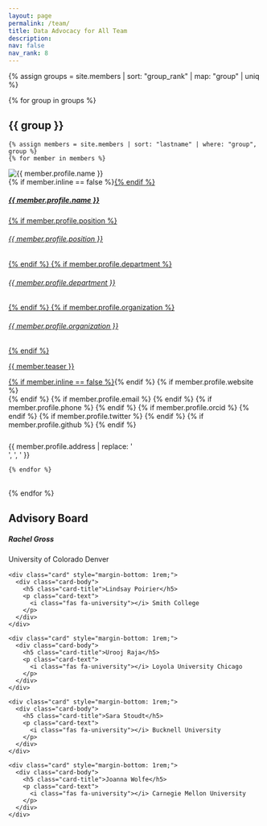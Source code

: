 ```yaml
---
layout: page
permalink: /team/
title: Data Advocacy for All Team
description: 
nav: false
nav_rank: 8
---
```


{% assign groups = site.members | sort: "group_rank" | map: "group" | uniq %}

{% for group in groups %}

## {{ group }}

    {% assign members = site.members | sort: "lastname" | where: "group", group %}
    {% for member in members %}

<p>
    <div class="card {% if member.inline == false %}hoverable{% endif %}">
        <div class="row no-gutters">
            <div class="col-sm-4 col-md-3">
                <img src="{{ '/assets/img/' | append: member.profile.image | relative_url }}" class="card-img img-fluid" alt="{{ member.profile.name }}" />
            </div>
            <div class="team col-sm-8 col-md-9">
                <div class="card-body">
                    {% if member.inline == false %}<a href="{{ member.url | relative_url }}">{% endif %}
                    <h5 class="card-title">{{ member.profile.name }}</h5>
                    {% if member.profile.position %}<h6 class="card-subtitle mb-2 text-muted">{{ member.profile.position }}</h6>{% endif %}
                    {% if member.profile.department %}<h6 class="card-subtitle mb-2 text-muted">{{ member.profile.department }}</h6>{% endif %}
                    {% if member.profile.organization %}<h6 class="card-subtitle mb-2 text-muted">{{ member.profile.organization }}</h6>{% endif %}
                    <p class="card-text">
                        {{ member.teaser }}
                    </p>
                    {% if member.inline == false %}</a>{% endif %}
                    {% if member.profile.website %}
                        <br><a href="{{ member.profile.website }}" class="card-link" target="_blank"><i class="fas fa-globe"></i></a>
                    {% endif %}
                    {% if member.profile.email %}
                        <a href="mailto:{{ member.profile.email }}" class="card-link"><i class="fas fa-envelope"></i></a>
                    {% endif %}
                    {% if member.profile.phone %}
                        <a href="tel:{{ member.profile.phone }}" class="card-link"><i class="fas fa-phone"></i></a>
                    {% endif %}
                    {% if member.profile.orcid %}
                        <a href="https://orcid.org/{{ member.profile.orcid }}" class="card-link" target="_blank"><i class="fab fa-orcid"></i></a>
                    {% endif %}
                    {% if member.profile.twitter %}
                        <a href="https://twitter.com/{{ member.profile.twitter }}" class="card-link" target="_blank"><i class="fab fa-twitter"></i></a>
                    {% endif %}
                    {% if member.profile.github %}
                        <a href="https://github.com/{{ member.profile.github }}" class="card-link" target="_blank"><i class="fab fa-github"></i></a>
                    {% endif %}
                    <p class="card-text">
                        <span style="font-size: 0.875rem; display: block; padding-top: 0.7rem;"><i class="fas fa-building-columns"></i> {{ member.profile.address | replace: '<br />', ', ' }}</span> 
                    </p>
                </div>
            </div>
        </div>
    </div>
</p>

    {% endfor %}
<br>
{% endfor %}

## Advisory Board

<div class="row g-4">
  <div class="col-12 col-md-6">
    <div class="card" style="margin-bottom: 1rem;">
      <div class="card-body">
        <h5 class="card-title">Rachel Gross</h5>
        <p class="card-text">
          <i class="fas fa-university"></i> University of Colorado Denver
        </p>
      </div>
    </div>

    <div class="card" style="margin-bottom: 1rem;">
      <div class="card-body">
        <h5 class="card-title">Lindsay Poirier</h5>
        <p class="card-text">
          <i class="fas fa-university"></i> Smith College
        </p>
      </div>
    </div>

    <div class="card" style="margin-bottom: 1rem;">
      <div class="card-body">
        <h5 class="card-title">Urooj Raja</h5>
        <p class="card-text">
          <i class="fas fa-university"></i> Loyola University Chicago
        </p>
      </div>
    </div>

    <div class="card" style="margin-bottom: 1rem;">
      <div class="card-body">
        <h5 class="card-title">Sara Stoudt</h5>
        <p class="card-text">
          <i class="fas fa-university"></i> Bucknell University
        </p>
      </div>
    </div>

    <div class="card" style="margin-bottom: 1rem;">
      <div class="card-body">
        <h5 class="card-title">Joanna Wolfe</h5>
        <p class="card-text">
          <i class="fas fa-university"></i> Carnegie Mellon University
        </p>
      </div>
    </div>
  </div>
</div>